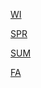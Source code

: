 [WI](https://gr33ncamper.github.io/Paul-s-Website/YRS/2024/WNT/index)

[SPR](https://gr33ncamper.github.io/Paul-s-Website/YRS/2024/SP/index)

[SUM](https://gr33ncamper.github.io/Paul-s-Website/YRS/2024/SM/index)

[FA](https://gr33ncamper.github.io/Paul-s-Website/YRS/2024/FA/index)

